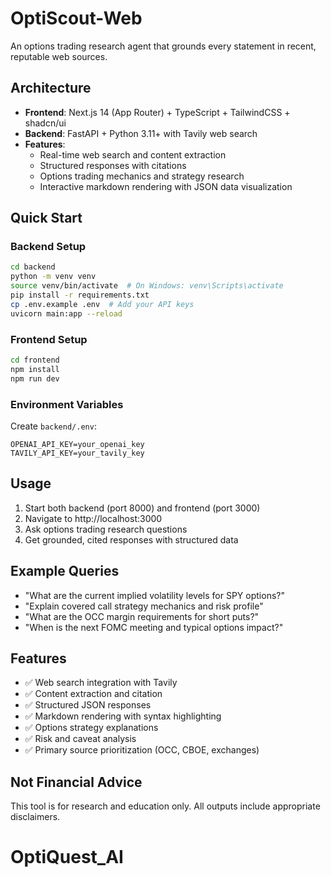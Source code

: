 # OptiScout-Web

An options trading research agent that grounds every statement in recent, reputable web sources.

## Architecture

- **Frontend**: Next.js 14 (App Router) + TypeScript + TailwindCSS + shadcn/ui
- **Backend**: FastAPI + Python 3.11+ with Tavily web search
- **Features**:
  - Real-time web search and content extraction
  - Structured responses with citations
  - Options trading mechanics and strategy research
  - Interactive markdown rendering with JSON data visualization

## Quick Start

### Backend Setup

```bash
cd backend
python -m venv venv
source venv/bin/activate  # On Windows: venv\Scripts\activate
pip install -r requirements.txt
cp .env.example .env  # Add your API keys
uvicorn main:app --reload
```

### Frontend Setup

```bash
cd frontend
npm install
npm run dev
```

### Environment Variables

Create `backend/.env`:

```
OPENAI_API_KEY=your_openai_key
TAVILY_API_KEY=your_tavily_key
```

## Usage

1. Start both backend (port 8000) and frontend (port 3000)
2. Navigate to http://localhost:3000
3. Ask options trading research questions
4. Get grounded, cited responses with structured data

## Example Queries

- "What are the current implied volatility levels for SPY options?"
- "Explain covered call strategy mechanics and risk profile"
- "What are the OCC margin requirements for short puts?"
- "When is the next FOMC meeting and typical options impact?"

## Features

- ✅ Web search integration with Tavily
- ✅ Content extraction and citation
- ✅ Structured JSON responses
- ✅ Markdown rendering with syntax highlighting
- ✅ Options strategy explanations
- ✅ Risk and caveat analysis
- ✅ Primary source prioritization (OCC, CBOE, exchanges)

## Not Financial Advice

This tool is for research and education only. All outputs include appropriate disclaimers.
# OptiQuest_AI
